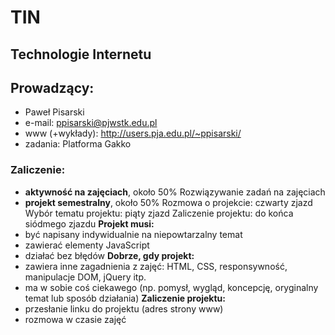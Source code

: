 # TIN
## Technologie Internetu

## Prowadzący: 
- Paweł Pisarski
- e-mail: ppisarski@pjwstk.edu.pl
- www (+wykłady): <http://users.pja.edu.pl/~ppisarski/>
- zadania: Platforma Gakko

### Zaliczenie:
- **aktywność na zajęciach**, około 50%
Rozwiązywanie zadań na zajęciach
- **projekt semestralny**, około 50%
Rozmowa o projekcie: czwarty zjazd
Wybór tematu projektu: piąty zjazd
Zaliczenie projektu: do końca siódmego zjazdu
**Projekt musi:**
- być napisany indywidualnie na niepowtarzalny temat
- zawierać elementy JavaScript
- działać bez błędów
**Dobrze, gdy projekt:**
- zawiera inne zagadnienia z zajęć: HTML, CSS, responsywność, manipulacje DOM, jQuery itp.
- ma w sobie coś ciekawego (np. pomysł, wygląd, koncepcję, oryginalny temat lub sposób działania)
**Zaliczenie projektu:**
- przesłanie linku do projektu (adres strony www)
- rozmowa w czasie zajęć

